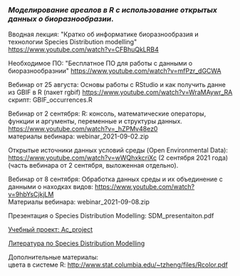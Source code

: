 ### *Моделирование ареалов в R с использование открытых данных о биоразнообразии*.

Вводная лекция: "Кратко об информатике биоразнообразия и технологии Species Distribution modelling" https://www.youtube.com/watch?v=CFBhuQkLRB4

Необходимое ПО: "Бесплатное ПО для работы с данными о биоразнообразнии" https://www.youtube.com/watch?v=mfPzr_dGCWA

Вебинар от 25 августа: Основы работы с RStudio и как получить данне из GBIF в R (пакет rgbif) https://www.youtube.com/watch?v=WraMAywr_RA
<br>скрипт: GBIF_occurrences.R

Вебинар от 2 сентября: R: консоль, математические операторы, функции и аргументы, переменные и структуры данных. https://www.youtube.com/watch?v=_hZPMv48ez0
<br> материалы вебинара: webinar_2021-09-02.zip

Открытые источники данных условий среды (Open Environmental Data): https://www.youtube.com/watch?v=wWQhxkcriXc (2 сентября 2021 года) (часть вебинара от 2 сентября, выложенная отдельно).

Вебинар от 8 сентября: Обработка данных среды и их объединение с данными о находках видов: https://www.youtube.com/watch?v=9hbYsCjkjLM<br>
Материалы вебинара: webinar_2021-09-08.zip

Презентация о Species Distribution Modelling: SDM_presentaiton.pdf

[Учебный проект: Ac_project](https://drive.google.com/file/d/1T6Mm6Qq2ByQVHFpvLl3q0NL5RsnVf1cP)

[Литература по Species Distribution Modelling](https://drive.google.com/drive/folders/1nShhxfPUGqlQ7rkEVWdR9wOLGJcxy2Zd)


Дополнительные материалы:
<br>цвета в системе R: http://www.stat.columbia.edu/~tzheng/files/Rcolor.pdf

